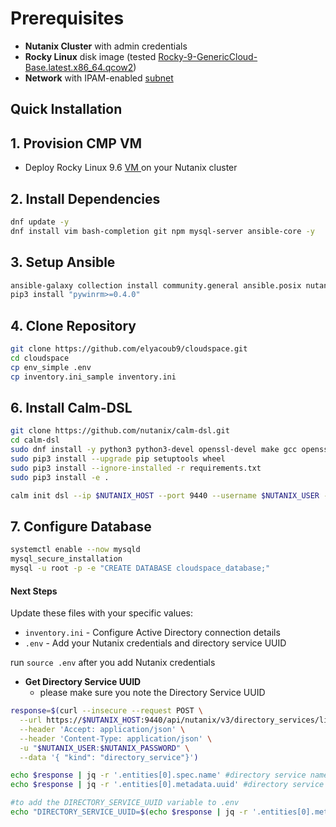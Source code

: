 # Prerequisites

- **Nutanix Cluster** with admin credentials
- **Rocky Linux** disk image (tested [Rocky-9-GenericCloud-Base.latest.x86_64.qcow2](https://dl.rockylinux.org/pub/rocky/9.6/images/x86_64/Rocky-9-GenericCloud-Base.latest.x86_64.qcow2))
- **Network** with IPAM-enabled [subnet](https://portal.nutanix.com/page/documents/details?targetId=Prism-Central-Guide-vpc_2024_3_1:mul-network-configuration-view-pc-t.html)  
## Quick Installation


## 1. Provision CMP VM
   - Deploy Rocky Linux 9.6 [ VM ](https://portal.nutanix.com/page/documents/details?targetId=Prism-Central-Guide-vpc_7_3:mul-vm-create-acropolis-pc-t.html) on your Nutanix cluster


## 2. Install Dependencies
```bash
dnf update -y
dnf install vim bash-completion git npm mysql-server ansible-core -y
```

## 3. Setup Ansible
```bash
ansible-galaxy collection install community.general ansible.posix nutanix.ncp ansible.windows
pip3 install "pywinrm>=0.4.0"
```

## 4. Clone Repository
```bash
git clone https://github.com/elyacoub9/cloudspace.git
cd cloudspace
cp env_simple .env
cp inventory.ini_sample inventory.ini
```


## 6. Install Calm-DSL
```bash
git clone https://github.com/nutanix/calm-dsl.git
cd calm-dsl
sudo dnf install -y python3 python3-devel openssl-devel make gcc openssl python3-pip
sudo pip3 install --upgrade pip setuptools wheel
sudo pip3 install --ignore-installed -r requirements.txt
sudo pip3 install -e .

calm init dsl --ip $NUTANIX_HOST --port 9440 --username $NUTANIX_USER --password $NUTANIX_PASSWORD
```

## 7. Configure Database
```bash
systemctl enable --now mysqld
mysql_secure_installation
mysql -u root -p -e "CREATE DATABASE cloudspace_database;"
```


#### Next Steps
Update these files with your specific values:
- `inventory.ini` - Configure Active Directory connection details
- `.env` - Add your Nutanix credentials and directory service UUID

run `source .env` after you add Nutanix credentials 

- **Get Directory Service UUID** 
    - please make sure you note the Directory Service UUID

```bash
response=$(curl --insecure --request POST \
  --url https://$NUTANIX_HOST:9440/api/nutanix/v3/directory_services/list \
  --header 'Accept: application/json' \
  --header 'Content-Type: application/json' \
  -u "$NUTANIX_USER:$NUTANIX_PASSWORD" \
  --data '{ "kind": "directory_service"}')

echo $response | jq -r '.entities[0].spec.name' #directory service name
echo $response | jq -r '.entities[0].metadata.uuid' #directory service uuid

#to add the DIRECTORY_SERVICE_UUID variable to .env 
echo "DIRECTORY_SERVICE_UUID=$(echo $response | jq -r '.entities[0].metadata.uuid') " >>  .env 
```
